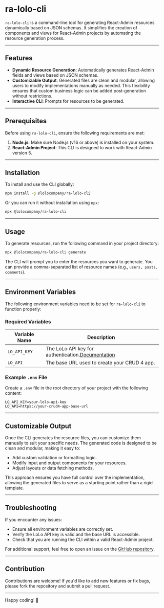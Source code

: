 # ra-lolo-cli

`ra-lolo-cli` is a command-line tool for generating React-Admin resources dynamically based on JSON schemas. It simplifies the creation of components and views for React-Admin projects by automating the resource generation process.

---

## Features

- **Dynamic Resource Generation**: Automatically generates React-Admin fields and views based on JSON schemas.
- **Customizable Output**: Generated files are clean and modular, allowing users to modify implementations manually as needed. This flexibility ensures that custom business logic can be added post-generation without restrictions.
- **Interactive CLI**: Prompts for resources to be generated.

---

## Prerequisites

Before using `ra-lolo-cli`, ensure the following requirements are met:

1. **Node.js**: Make sure Node.js (v16 or above) is installed on your system.
2. **React-Admin Project**: This CLI is designed to work with React-Admin version 5.

---

## Installation

To install and use the CLI globally:

```bash
npm install -g @lolocompany/ra-lolo-cli
```

Or you can run it without installation using `npx`:

```bash
npx @lolocompany/ra-lolo-cli
```

---

## Usage

To generate resources, run the following command in your project directory:

```bash
npx @lolocompany/ra-lolo-cli generate
```

The CLI will prompt you to enter the resources you want to generate. You can provide a comma-separated list of resource names (e.g., `users, posts, comments`).

---

## Environment Variables

The following environment variables need to be set for `ra-lolo-cli` to function properly:

### Required Variables

| Variable Name  | Description                                                                                          |
| -------------- | ---------------------------------------------------------------------------------------------------- |
| `LO_API_KEY` | The LoLo API key for authentication.[Documentation](https://docs.lolo.company/docs/lolo-authentication) |
| `LO_API`     | The base URL used to create your CRUD 4 app.                                                         |

### Example `.env` File

Create a `.env` file in the root directory of your project with the following content:

```env
LO_API_KEY=your-lolo-api-key
LO_API=https://your-crud4-app-base-url
```

---

## Customizable Output

Once the CLI generates the resource files, you can customize them manually to suit your specific needs. The generated code is designed to be clean and modular, making it easy to:

- Add custom validation or formatting logic.
- Modify input and output components for your resources.
- Adjust layouts or data fetching methods.

This approach ensures you have full control over the implementation, allowing the generated files to serve as a starting point rather than a rigid template.

---

## Troubleshooting

If you encounter any issues:

- Ensure all environment variables are correctly set.
- Verify the LoLo API key is valid and the base URL is accessible.
- Check that you are running the CLI within a valid React-Admin project.

For additional support, feel free to open an issue on the [GitHub repository](#).

---

## Contribution

Contributions are welcome! If you'd like to add new features or fix bugs, please fork the repository and submit a pull request.

---

Happy coding! 🚀
